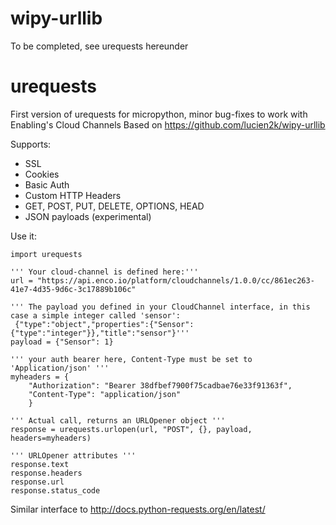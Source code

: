 # wipy-urllib

To be completed, see urequests hereunder

# urequests

First version of urequests for micropython, minor bug-fixes to work with Enabling's Cloud Channels
Based on https://github.com/lucien2k/wipy-urllib

Supports:
 - SSL
 - Cookies
 - Basic Auth
 - Custom HTTP Headers
 - GET, POST, PUT, DELETE, OPTIONS, HEAD
 - JSON payloads (experimental)
 
Use it:
```
import urequests

''' Your cloud-channel is defined here:'''
url = "https://api.enco.io/platform/cloudchannels/1.0.0/cc/861ec263-41e7-4d35-9d6c-3c17889b106c"

''' The payload you defined in your CloudChannel interface, in this case a simple integer called 'sensor':
 {"type":"object","properties":{"Sensor":{"type":"integer"}},"title":"sensor"}'''
payload = {"Sensor": 1}

''' your auth bearer here, Content-Type must be set to 'Application/json' '''
myheaders = {
    "Authorization": "Bearer 38dfbef7900f75cadbae76e33f91363f",
    "Content-Type": "application/json"
    }
    
''' Actual call, returns an URLOpener object '''
response = urequests.urlopen(url, "POST", {}, payload, headers=myheaders)

''' URLOpener attributes '''
response.text
response.headers
response.url
response.status_code
```
Similar interface to http://docs.python-requests.org/en/latest/
